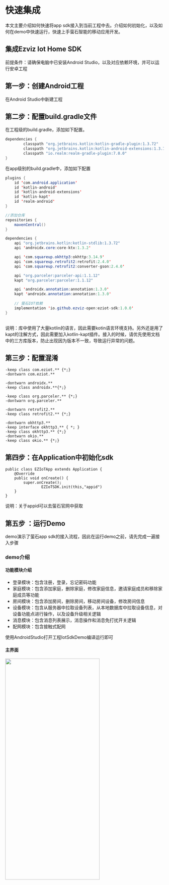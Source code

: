 # **快速集成**


本文主要介绍如何快速将app sdk接入到当前工程中去。介绍如何初始化，以及如何在demo中快速运行，快速上手萤石智能的移动应用开发。

## 集成Ezviz Iot Home SDK

前提条件：请确保电脑中已安装Android Studio，以及对应依赖环境，并可以运行安卓工程



## 第一步：创建Android工程

在Android Studio中新建工程



## 第二步：配置build.gradle文件

在工程级的build.gradle，添加如下配置。

```java
dependencies {
        classpath "org.jetbrains.kotlin:kotlin-gradle-plugin:1.3.72"
        classpath "org.jetbrains.kotlin:kotlin-android-extensions:1.3.72"
        classpath "io.realm:realm-gradle-plugin:7.0.0"
}
```

在app级别的build.gradle中，添加如下配置

```java
plugins {
    id 'com.android.application'
    id 'kotlin-android'
    id 'kotlin-android-extensions'
    id 'kotlin-kapt'
    id 'realm-android'
}

//添加仓库
repositories {
    mavenCentral()
}

dependencies {
    api "org.jetbrains.kotlin:kotlin-stdlib:1.3.72"
    api 'androidx.core:core-ktx:1.3.2'

    api 'com.squareup.okhttp3:okhttp:3.14.9'
    api 'com.squareup.retrofit2:retrofit:2.4.0'
    api 'com.squareup.retrofit2:converter-gson:2.4.0'

    api "org.parceler:parceler-api:1.1.12"
    kapt "org.parceler:parceler:1.1.12"

    api 'androidx.annotation:annotation:1.3.0'
    kapt 'androidx.annotation:annotation:1.3.0'
    
    // 萤石IOT依赖
    implementation 'io.github.ezviz-open:eziot-sdk:1.0.0'
}
	
```

说明：库中使用了大量kotlin的语言，因此需要kotin语言环境支持。另外还是用了kapt的注解方式，因此需要加入kotlin-kapt插件。接入的时候，请优先使用文档中的三方库版本，防止出现因为版本不一致，导致运行异常的问题。

## 第三步：配置混淆

```
-keep class com.eziot.** {*;}
-dontwarn com.eziot.**

-dontwarn androidx.**
-keep class androidx.**{*;}

-keep class org.parceler.** {*;}
-dontwarn org.parceler.**

-dontwarn retrofit2.**
-keep class retrofit2.** {*;}

-dontwarn okhttp3.**
-keep interface okhttp3.** { *; }
-keep class okhttp3.** {*;}
-dontwarn okio.**
-keep class okio.** {*;}
```

## 第四步：在Application中初始化sdk

```
public class EZIoTApp extends Application {
	@Override
	public void onCreate() {
		super.onCreate();
                EZIoTSDK.init(this,"appid")
	}
}
```

说明：关于appid可以去萤石官网中获取

## 第五步 ：运行Demo

demo演示了萤石app sdk的接入流程，因此在运行demo之前，请先完成一遍接入步骤



### demo介绍

#### 功能模块介绍

  * 登录模块：包含注册，登录，忘记密码功能
  * 家庭模块：包含添加家庭，删除家庭，修改家庭信息，邀请家庭成员和移除家庭成员等功能
  * 房间模块：包含添加房间，删除房间，移动房间设备，修改房间信息
  * 设备模块：包含从服务器中拉取设备列表，从本地数据库中拉取设备信息，对设备功能点进行操作，以及设备升级相关逻辑
  * 消息模块：包含消息列表展示，消息操作和消息免打扰开关逻辑
  * 配网模块：包含接触式配网




使用AndroidStudio打开工程IotSdkDemo编译运行即可

#### 主界面

<img src="https://resource.eziot.com/group1/M00/00/80/CtwQE2GUrHGACi31AADA2nZ-90k543.jpg" width = "300px" height = "700px"  />

